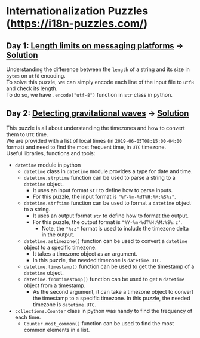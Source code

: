 # Internationali­zation Puzzles (https://i18n-puzzles.com/)

## Day 1: [Length limits on messaging platforms](https://i18n-puzzles.com/puzzle/1/) &rarr; [Solution](./day01/d01.py)
Understanding the difference between the `length` of a string and its size in `bytes` on `utf8` encoding.\
To solve this puzzle, we can simply encode each line of the input file to `utf8` and check its length.\
To do so, we have `.encode("utf-8")` function in `str` class in python.


## Day 2: [Detecting gravitational waves](https://i18n-puzzles.com/puzzle/2/) &rarr; [Solution](./day02/d02.py)
This puzzle is all about understanding the timezones and how to convert them to `UTC` time.\
We are provided with a list of local times (in `2019-06-05T08:15:00-04:00` format) and need to find the most frequent time, in `UTC` timezone.\
Useful libraries, functions and tools:
* `datetime` module in python
    * `datetime` class in `datetime` module provides a type for date and time.
    * `datetime.strptime` function can be used to parse a string to a `datetime` object.
        * It uses an input format `str` to define how to parse inputs.
        * For this puzzle, the input format is `"%Y-%m-%dT%H:%M:%S%z"`.
    * `datetime.strftime` function can be used to format a `datetime` object to a string.
        * It uses an output format `str` to define how to format the output.
        * For this puzzle, the output format is `"%Y-%m-%dT%H:%M:%S%:z"`.
            * Note, the `"%:z"` format is used to include the timezone delta in the output.
    * `datetime.astimezone()` function can be used to convert a `datetime` object to a specific timezone.
        * It takes a timezone object as an argument.
        * In this puzzle, the needed timezone is `datetime.UTC`.
    * `datetime.timestamp()` function can be used to get the timestamp of a `datetime` object.
    * `datetime.fromtimestamp()` function can be used to get a `datetime` object from a timestamp.
        * As the second argument, it can take a timezone object to convert the timestamp to a specific timezone. In this puzzle, the needed timezone is `datetime.UTC`.
* `collections.Counter` class in python was handy to find the frequency of each time.
    * `Counter.most_common()` function can be used to find the most common elements in a list.

